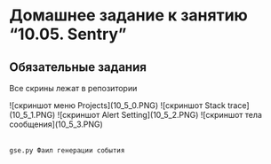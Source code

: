 <h1 class="code-line" data-line-start=0 data-line-end=1 ><a id="____1005_Sentry_0"></a>Домашнее задание к занятию “10.05. Sentry”</h1>
<h2 class="code-line" data-line-start=2 data-line-end=3 ><a id="__2"></a>Обязательные задания</h2>
<p class="has-line-data" data-line-start="4" data-line-end="5">Все скрины лежат в репозитории</p>
![скриншот меню Projects](10_5_0.PNG)
![скриншот Stack trace](10_5_1.PNG)
![скриншот Alert Setting](10_5_2.PNG)
![скриншот тела сообщения](10_5_3.PNG)
<pre><code>
gse.py Фаил генерации события
</code></pre>
